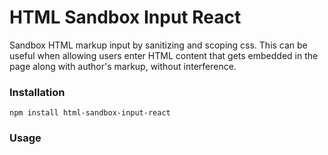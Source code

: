 # HTML Sandbox Input React

Sandbox HTML markup input by sanitizing and scoping css. This can be useful
when allowing users enter HTML content that gets embedded in the page along
with author's markup, without interference.

### Installation
```
npm install html-sandbox-input-react
```

### Usage
